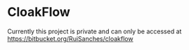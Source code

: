# CloakFlow

Currently this project is private and can only be accessed at https://bitbucket.org/RuiSanches/cloakflow
